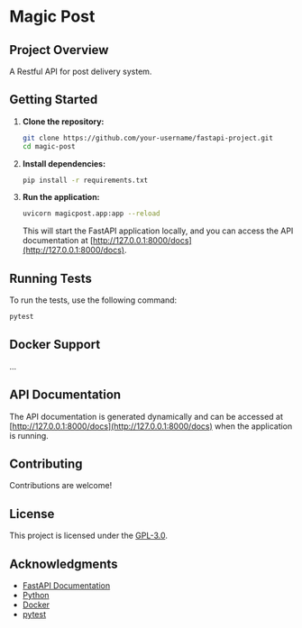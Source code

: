 # Magic Post

## Project Overview

A Restful API for post delivery system.

## Getting Started

1. **Clone the repository:**
   ```bash
   git clone https://github.com/your-username/fastapi-project.git
   cd magic-post
   ```

2. **Install dependencies:**
   ```bash
   pip install -r requirements.txt
   ```

3. **Run the application:**
   ```bash
   uvicorn magicpost.app:app --reload
   ```

   This will start the FastAPI application locally, and you can access the API documentation at [http://127.0.0.1:8000/docs](http://127.0.0.1:8000/docs).

## Running Tests

To run the tests, use the following command:

```bash
pytest
```

## Docker Support

...

## API Documentation

The API documentation is generated dynamically and can be accessed at [http://127.0.0.1:8000/docs](http://127.0.0.1:8000/docs) when the application is running.

## Contributing

Contributions are welcome!

## License

This project is licensed under the [GPL-3.0](LICENSE).

## Acknowledgments

- [FastAPI Documentation](https://fastapi.tiangolo.com/)
- [Python](https://www.python.org/)
- [Docker](https://www.docker.com/)
- [pytest](https://docs.pytest.org/en/stable/)